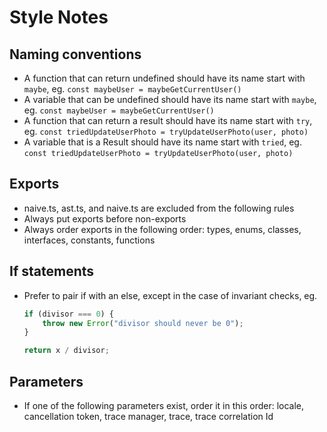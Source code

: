 # Style Notes

## Naming conventions

-   A function that can return undefined should have its name start with `maybe`, eg. `const maybeUser = maybeGetCurrentUser()`
-   A variable that can be undefined should have its name start with `maybe`, eg. `const maybeUser = maybeGetCurrentUser()`
-   A function that can return a result should have its name start with `try`, eg. `const triedUpdateUserPhoto = tryUpdateUserPhoto(user, photo)`
-   A variable that is a Result should have its name start with `tried`, eg. `const triedUpdateUserPhoto = tryUpdateUserPhoto(user, photo)`

## Exports

-   naive.ts, ast.ts, and naive.ts are excluded from the following rules
-   Always put exports before non-exports
-   Always order exports in the following order: types, enums, classes, interfaces, constants, functions

## If statements

-   Prefer to pair if with an else, except in the case of invariant checks, eg.

    ```typescript
    if (divisor === 0) {
        throw new Error("divisor should never be 0");
    }

    return x / divisor;
    ```

## Parameters

-   If one of the following parameters exist, order it in this order: locale, cancellation token, trace manager, trace, trace correlation Id
